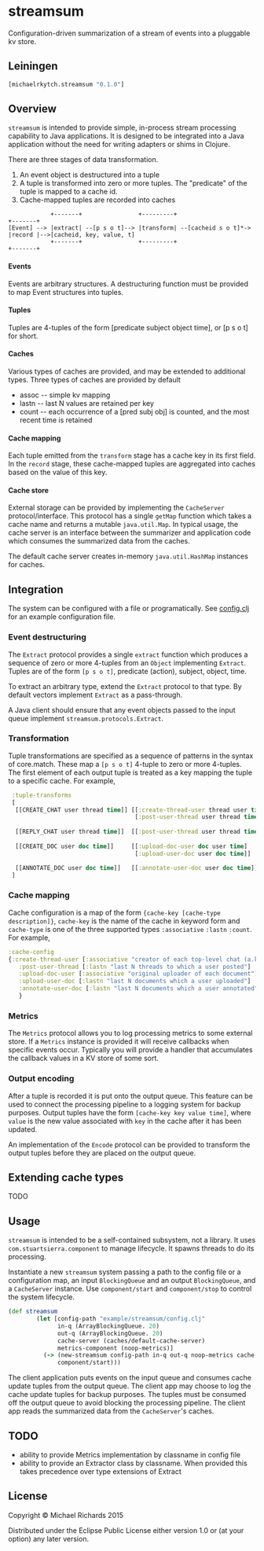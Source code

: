 # streamsum

Configuration-driven summarization of a stream of events into a pluggable kv store.

## Leiningen

```clojure
[michaelrkytch.streamsum "0.1.0"]
```

## Overview

`streamsum` is intended to provide simple, in-process stream processing capability to Java applications.  It is designed to be integrated into a Java application without the need for writing adapters or shims in Clojure.

There are three stages of data transformation.

1. An event object is destructured into a tuple
2. A tuple is transformed into zero or more tuples.  The "predicate" of the tuple is mapped to a cache id.
3. Cache-mapped tuples are recorded into caches

```
            +-------+                +---------+                      +-------+
[Event] --> |extract| --[p s o t]--> |transform| --[cacheid s o t]*-> |record |-->[cacheid, key, value, t]
            +-------+                +---------+                      +-------+
```

#### Events
Events are arbitrary structures.  A destructuring function must be provided to map Event structures into tuples.

#### Tuples
Tuples are 4-tuples of the form [predicate subject object time], or [p s o t] for short.

#### Caches
Various types of caches are provided, and may be extended to additional types.  Three types of caches are provided by default

  * assoc -- simple kv mapping
  * lastn -- last N values are retained per key
  * count -- each occurrence of a [pred subj obj] is counted, and the most recent time is retained


#### Cache mapping
Each tuple emitted from the `transform` stage has a cache key in its first field.  In the `record` stage, these cache-mapped tuples are aggregated into caches based on the value of this key.

#### Cache store
External storage can be provided by implementing the `CacheServer` protocol/interface.  This protocol has a single `getMap` function which takes a cache name and returns a mutable `java.util.Map`.  In typical usage, the cache server is an interface between the summarizer and application code which consumes the summarized data from the caches.

The default cache server creates in-memory `java.util.HashMap` instances for caches.

## Integration

The system can be configured with a file or programatically.  See [config.clj](example/streamsum/config.clj) for an example configuration file.

### Event destructuring

The `Extract` protocol provides a single `extract` function which produces a sequence of zero or more 4-tuples from an `Object` implementing `Extract`.  Tuples are of the form `[p s o t]`,  predicate (action), subject, object, time.

To extract an arbitrary type, extend the `Extract` protocol to that type.  By default vectors implement `Extract` as a pass-through.

A Java client should ensure that any event objects passed to the input queue implement `streamsum.protocols.Extract`.

### Transformation

Tuple transformations are specified as a sequence of patterns in the syntax of core.match.  These map a `[p s o t]` 4-tuple to zero or more 4-tuples. The first element of each output tuple is treated as a key mapping the tuple to a specific cache.  For example,

```clojure
 :tuple-transforms
 [
  [[CREATE_CHAT user thread time]] [[:create-thread-user thread user time]
                                    [:post-user-thread user thread time]]
               
  [[REPLY_CHAT user thread time]]  [[:post-user-thread user thread time]]
               
  [[CREATE_DOC user doc time]]     [[:upload-doc-user doc user time]
                                    [:upload-user-doc user doc time]]

  [[ANNOTATE_DOC user doc time]]   [[:annotate-user-doc user doc time]]
 ]
```

### Cache mapping
Cache configuration is a map of the form `{cache-key [cache-type description]}`, `cache-key` is the name of the cache in keyword form and `cache-type` is one of the three supported types `:associative` `:lastn` `:count`.  For example, 

```clojure
:cache-config
{:create-thread-user [:associative "creator of each top-level chat (a.k.a. thread)"]
   :post-user-thread [:lastn "last N threads to which a user posted"]
   :upload-doc-user [:associative "original uploader of each document"]
   :upload-user-doc [:lastn "last N documents which a user uploaded"]
   :annotate-user-doc [:lastn "last N documents which a user annotated"]
   }
```

### Metrics
The `Metrics` protocol allows you to log processing metrics to some external store.  If a `Metrics` instance is provided it will receive callbacks when specific events occur.  Typically you will provide a handler that accumulates the callback values in a KV store of some sort.

### Output encoding
After a tuple is recorded it is put onto the output queue.  This feature can be used to connect the processing pipeline to a logging system for backup purposes.  Output tuples have the form `[cache-key key value time]`, where `value` is the new value associated with `key` in the cache after it has been updated.

An implementation of the `Encode` protocol can be provided to transform the output tuples before they are placed on the output queue.

## Extending cache types
TODO

## Usage
`streamsum` is intended to be a self-contained subsystem, not a library.  It uses `com.stuartsierra.component` to manage lifecycle.  It spawns threads to do its processing.

Instantiate a new `streamsum` system passing a path to the config file or a configuration map, an input `BlockingQueue` and an output `BlockingQueue`, and a `CacheServer` instance.  Use `component/start` and `component/stop` to control the system lifecycle.


```clojure
(def streamsum 
        (let [config-path "example/streamsum/config.clj"
              in-q (ArrayBlockingQueue. 20)
              out-q (ArrayBlockingQueue. 20)
              cache-server (caches/default-cache-server)
              metrics-component (noop-metrics)]
          (-> (new-streamsum config-path in-q out-q noop-metrics cache-server)
              component/start)))
```

The client application puts events on the input queue and consumes cache update tuples from the output queue.  The client app may choose to log the cache update tuples for backup purposes.  The tuples must be consumed off the output queue to avoid blocking the processing pipeline.  The client app reads the summarized data from the `CacheServer`'s caches.

## TODO
* ability to provide Metrics implementation by classname in config file
* ability to provide an Extractor class by classname.  When provided this takes precedence over type extensions of Extract

## License

Copyright © Michael Richards 2015

Distributed under the Eclipse Public License either version 1.0 or (at
your option) any later version.
